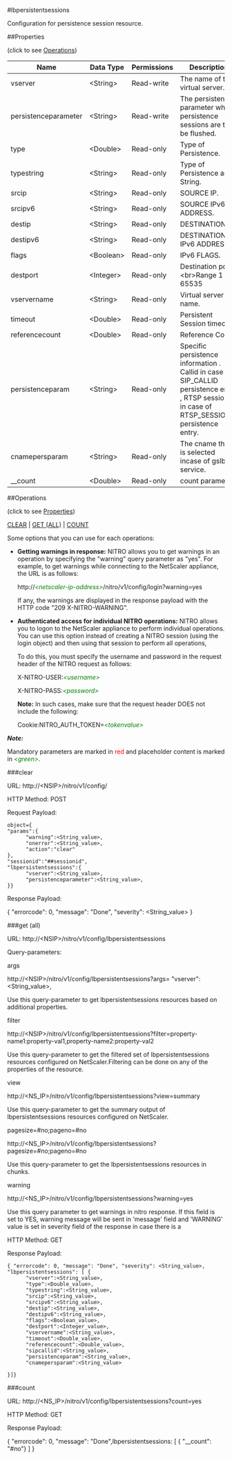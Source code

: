 #lbpersistentsessions

Configuration for persistence session resource.


##Properties 
<span>(click to see [Operations](#operations))</span>


<table><thead><tr><th>Name</th><th> Data Type</th><th> Permissions</th><th>Description</th></tr></thead><tbody><tr><td>vserver</td><td>&lt;String></td><td>Read-write</td><td>The name of the virtual server.</td><tr><tr><td>persistenceparameter</td><td>&lt;String></td><td>Read-write</td><td>The persistence parameter whose persistence sessions are to be flushed.</td><tr><tr><td>type</td><td>&lt;Double></td><td>Read-only</td><td>Type of Persistence.</td><tr><tr><td>typestring</td><td>&lt;String></td><td>Read-only</td><td>Type of Persistence as String.</td><tr><tr><td>srcip</td><td>&lt;String></td><td>Read-only</td><td>SOURCE IP.</td><tr><tr><td>srcipv6</td><td>&lt;String></td><td>Read-only</td><td>SOURCE IPv6 ADDRESS.</td><tr><tr><td>destip</td><td>&lt;String></td><td>Read-only</td><td>DESTINATION IP.</td><tr><tr><td>destipv6</td><td>&lt;String></td><td>Read-only</td><td>DESTINATION IPv6 ADDRESS.</td><tr><tr><td>flags</td><td>&lt;Boolean></td><td>Read-only</td><td>IPv6 FLAGS.</td><tr><tr><td>destport</td><td>&lt;Integer></td><td>Read-only</td><td>Destination port.&lt;br>Range 1 - 65535</td><tr><tr><td>vservername</td><td>&lt;String></td><td>Read-only</td><td>Virtual server name.</td><tr><tr><td>timeout</td><td>&lt;Double></td><td>Read-only</td><td>Persistent Session timeout.</td><tr><tr><td>referencecount</td><td>&lt;Double></td><td>Read-only</td><td>Reference Count.</td><tr><tr><td>persistenceparam</td><td>&lt;String></td><td>Read-only</td><td>Specific persistence information . Callid in case of SIP_CALLID persistence entry , RTSP session id in case of RTSP_SESSIONID persistence entry.</td><tr><tr><td>cnamepersparam</td><td>&lt;String></td><td>Read-only</td><td>The cname that is selected incase of gslb service.</td><tr><tr><td>__count</td><td>&lt;Double></td><td>Read-only</td><td>count parameter</td><tr></tbody></table>
##Operations 
<span>(click to see [Properties](#properties))</span>


[CLEAR](#clear) | [GET (ALL)](#get-(all)) | [COUNT](#count)


Some options that you can use for each operations:
<ul><li><p><b>Getting warnings in response:</b> NITRO allows you to get warnings in an operation by specifying the "warning" query parameter as "yes". For example, to get warnings while connecting to the NetScaler appliance, the URL is as follows:</p><p>http://<span style="color:green;font-style:italic;">&lt;netscaler-ip-address&gt;</span>/nitro/v1/config/login?warning=yes</p><p>If any, the warnings are displayed in the response payload with the HTTP code "209 X-NITRO-WARNING".</p></li><li><p><b>Authenticated access for individual NITRO operations:</b> NITRO allows you to logon to the NetScaler appliance to perform individual operations. You can use this option instead of creating a NITRO session (using the login object) and then using that session to perform all operations,</p><p>To do this, you must specify the username and password in the request header of the NITRO request as follows:</p><p>X-NITRO-USER:<span style="color:green;font-style:italic;">&lt;username&gt;</span></p><p>X-NITRO-PASS:<span style="color:green;font-style:italic;">&lt;password&gt;</span></p><p><b>Note:</b> In such cases, make sure that the request header DOES not include the following:</p><p>Cookie:NITRO_AUTH_TOKEN=<span style="color:green;font-style:italic;">&lt;tokenvalue&gt;</span></p></li></ul>



***Note:*** 
Mandatory parameters are marked in <span style="color:#FF0000;">red</span> and placeholder content is marked in <span style="color:green;font-style:italic">&lt;green&gt;</span>.

###clear



URL: http://&lt;NSIP&gt;/nitro/v1/config/
HTTP Method: POST
Request Payload: ```object={"params":{      "warning":<String_value>,      "onerror":<String_value>,      "action":"clear"},"sessionid":"##sessionid","lbpersistentsessions":{      "vserver":<String_value>,      "persistenceparameter":<String_value>,}}```
Response Payload: 
{ "errorcode": 0, "message": "Done", "severity": <String_value> }


###get (all)



URL: http://&lt;NSIP&gt;/nitro/v1/config/lbpersistentsessions
Query-parameters:
args
http://&lt;NSIP&gt;/nitro/v1/config/lbpersistentsessions?args=      "vserver":&lt;String_value&gt;,
Use this query-parameter to get lbpersistentsessions resources based on additional properties.


filter
http://&lt;NSIP&gt;/nitro/v1/config/lbpersistentsessions?filter=property-name1:property-val1,property-name2:property-val2
Use this query-parameter to get the filtered set of lbpersistentsessions resources configured on NetScaler.Filtering can be done on any of the properties of the resource.


view
http://&lt;NS_IP&gt;/nitro/v1/config/lbpersistentsessions?view=summary
Use this query-parameter to get the summary output of lbpersistentsessions resources configured on NetScaler.


pagesize=#no;pageno=#no
http://&lt;NS_IP&gt;/nitro/v1/config/lbpersistentsessions?pagesize=#no;pageno=#no
Use this query-parameter to get the lbpersistentsessions resources in chunks.


warning
http://&lt;NS_IP&gt;/nitro/v1/config/lbpersistentsessions?warning=yes
Use this query parameter to get warnings in nitro response. If this field is set to YES, warning message will be sent in 'message' field and 'WARNING' value is set in severity field of the response in case there is a



HTTP Method: GET
Response Payload: ```{ "errorcode": 0, "message": "Done", "severity": <String_value>, "lbpersistentsessions": [ {      "vserver":<String_value>,      "type":<Double_value>,      "typestring":<String_value>,      "srcip":<String_value>,      "srcipv6":<String_value>,      "destip":<String_value>,      "destipv6":<String_value>,      "flags":<Boolean_value>,      "destport":<Integer_value>,      "vservername":<String_value>,      "timeout":<Double_value>,      "referencecount":<Double_value>,      "sipcallid":<String_value>,      "persistenceparam":<String_value>,      "cnamepersparam":<String_value>}]}```



###count



URL: http://&lt;NS_IP&gt;/nitro/v1/config/lbpersistentsessions?count=yes
HTTP Method: GET
Response Payload: 
{ "errorcode": 0, "message": "Done",lbpersistentsessions: [ { "__count": "#no"} ] }


